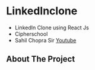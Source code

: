 # LinkedInclone

- LinkedIn Clone using React Js 
- Cipherschool 
- Sahil Chopra Sir [Youtube](https://www.youtube.com/watch?v=3ht229qyBjc&list=LL&index=3&t=14440s&ab_channel=SahilChopra)

## About The Project

